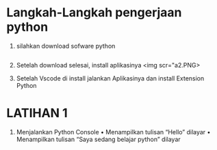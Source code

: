 # Langkah-Langkah pengerjaan python

1. silahkan download sofware python

<img scr="a1.PNG">

2. Setelah download selesai, install aplikasinya
<img scr="a2.PNG>

3. Setelah Vscode di install jalankan Aplikasinya dan install Extension Python

# LATIHAN 1

1. Menjalankan Python Console • Menampilkan tulisan “Hello” dilayar • Menampilkan tulisan “Saya sedang belajar python” dilayar




